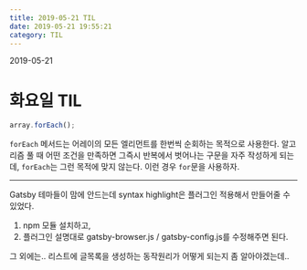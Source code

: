 ```yaml
---
title: 2019-05-21 TIL
date: 2019-05-21 19:55:21
category: TIL
---
```

2019-05-21

# 화요일 TIL

```js
array.forEach();
```
`forEach` 메서드는 어레이의 모든 엘리먼트를 한번씩 순회하는 목적으로 사용한다.
알고리즘 풀 때 어떤 조건을 만족하면 그즉시 반복에서 벗어나는 구문을 자주 작성하게 되는데, `forEach`는 그런 목적에 맞지 않는다.
이런 경우 `for`문을 사용하자.

---

Gatsby 테마들이 맘에 안드는데 syntax highlight은 플러그인 적용해서 만들어줄 수 있었다.
1. npm 모듈 설치하고, 
2. 플러그인 설명대로 gatsby-browser.js / gatsby-config.js를 수정해주면 된다.

그 외에는.. 리스트에 글목록을 생성하는 동작원리가 어떻게 되는지 좀 알아야겠는데..
<!--stackedit_data:
eyJoaXN0b3J5IjpbLTE4OTg1ODk0MjYsLTEyMDgyODg2NDksLT
E3NTUxNDIzMzcsLTkzNDI2NjcyNV19
-->